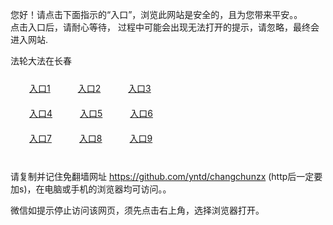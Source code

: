 您好！请点击下面指示的“入口”，浏览此网站是安全的，且为您带来平安。。 <br/>
点击入口后，请耐心等待， 过程中可能会出现无法打开的提示，请忽略，最终会进入网站. </br>

法轮大法在长春<br/>
<div style="padding:10px"><a style="margin:20px" target="_blank" href="https://d2wwzb8ctdsza7.cloudfront.net/2Qpsp?qpxpm" id="ccLink1" rel="nofollow">入口1</a> <a target="_blank" style="margin:20px" href="https://d2k3e1j4n9hkzt.cloudfront.net/2Qpsp?ynfcii" id="ccLink2" rel="nofollow">入口2</a> <a style="margin:20px" target="_blank" href="https://d1w71qk0zqm47s.cloudfront.net/2Qpsp?wlezy" id="ccLink3" rel="nofollow">入口3</a></div>

<div style="padding:10px" ><a style="margin:20px" target="_blank" href="https://d2wwzb8ctdsza7.cloudfront.net/2Qpsp?qpxpm" id="ccLink4" rel="nofollow">入口4</a> <a style="margin:20px" href="https://d2k3e1j4n9hkzt.cloudfront.net/2Qpsp?ynfcii" target="_blank" id="ccLink5" rel="nofollow">入口5</a> <a style="margin:20px" href="https://d1w71qk0zqm47s.cloudfront.net/2Qpsp?wlezy" target="_blank" id="ccLink6" rel="nofollow">入口6</a></div>

<div style="padding:10px"><a style="margin:20px" target="_blank" href="https://d2wwzb8ctdsza7.cloudfront.net/2Qpsp?qpxpm" id="ccLink7" rel="nofollow">入口7</a> <a style="margin:20px" href="https://d2k3e1j4n9hkzt.cloudfront.net/2Qpsp?ynfcii" target="_blank" id="ccLink8" rel="nofollow">入口8</a> <a style="margin:20px" target="_blank" href="https://d1w71qk0zqm47s.cloudfront.net/2Qpsp?wlezy" id="ccLink9" rel="nofollow">入口9</a></div>

<br/>



请复制并记住免翻墙网址 https://github.com/yntd/changchunzx (http后一定要加s)，在电脑或手机的浏览器均可访问。。<br/>

微信如提示停止访问该网页，须先点击右上角，选择浏览器打开。
